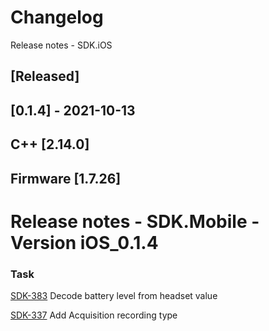 # Changelog
Release notes - SDK.iOS

## [Released]

## [0.1.4] - 2021-10-13
## C++ [2.14.0]
## Firmware [1.7.26]

# Release notes - SDK.Mobile - Version iOS\_0.1.4

### Task

[SDK-383](https://mybrain.atlassian.net/browse/SDK-383) Decode battery level from headset value

[SDK-337](https://mybrain.atlassian.net/browse/SDK-337) Add Acquisition recording type
